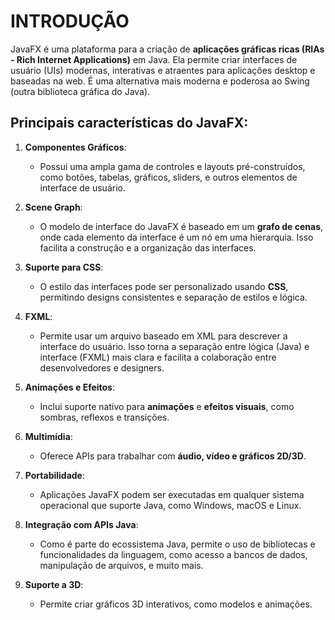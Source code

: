 # INTRODUÇÃO
JavaFX é uma plataforma para a criação de **aplicações gráficas ricas (RIAs - Rich Internet Applications)** em Java. Ela permite criar interfaces de usuário (UIs) modernas, interativas e atraentes para aplicações desktop e baseadas na web. É uma alternativa mais moderna e poderosa ao Swing (outra biblioteca gráfica do Java). 

## Principais características do JavaFX:
1. **Componentes Gráficos**: 
   - Possui uma ampla gama de controles e layouts pré-construídos, como botões, tabelas, gráficos, sliders, e outros elementos de interface de usuário.

2. **Scene Graph**:
   - O modelo de interface do JavaFX é baseado em um **grafo de cenas**, onde cada elemento da interface é um nó em uma hierarquia. Isso facilita a construção e a organização das interfaces.

3. **Suporte para CSS**:
   - O estilo das interfaces pode ser personalizado usando **CSS**, permitindo designs consistentes e separação de estilos e lógica.

4. **FXML**:
   - Permite usar um arquivo baseado em XML para descrever a interface do usuário. Isso torna a separação entre lógica (Java) e interface (FXML) mais clara e facilita a colaboração entre desenvolvedores e designers.

5. **Animações e Efeitos**:
   - Inclui suporte nativo para **animações** e **efeitos visuais**, como sombras, reflexos e transições.

6. **Multimídia**:
   - Oferece APIs para trabalhar com **áudio, vídeo e gráficos 2D/3D**.

7. **Portabilidade**:
   - Aplicações JavaFX podem ser executadas em qualquer sistema operacional que suporte Java, como Windows, macOS e Linux.

8. **Integração com APIs Java**:
   - Como é parte do ecossistema Java, permite o uso de bibliotecas e funcionalidades da linguagem, como acesso a bancos de dados, manipulação de arquivos, e muito mais.

9. **Suporte a 3D**:
   - Permite criar gráficos 3D interativos, como modelos e animações.

